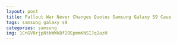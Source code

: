 ```yaml
---
layout: post
title: Fallout War Never Changes Quotes Samsung Galaxy S9 Case
tags: samsung galaxy s9
categories: samsung
img: 1CnGV8rjpNtbWWkBf2OEpmmKNSIJq2azH
---
```


